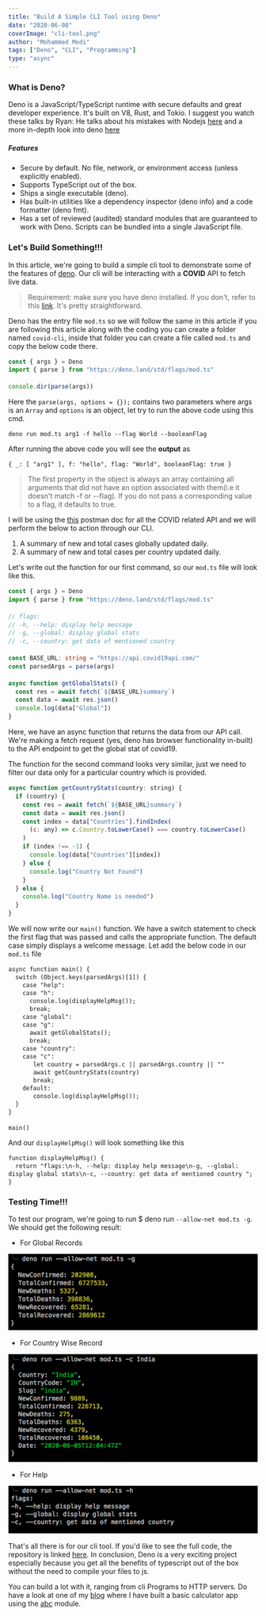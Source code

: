 ```yaml
---
title: "Build A Simple CLI Tool using Deno"
date: "2020-06-08"
coverImage: "cli-tool.png"
author: "Mohammed Modi"
tags: ["Deno", "CLI", "Programming"]
type: "async"
---
```


### What is Deno?

Deno is a JavaScript/TypeScript runtime with secure defaults and great developer experience. It's built on V8, Rust, and Tokio.
I suggest you watch these talks by Ryan: He talks about his mistakes with Nodejs [here](https://www.youtube.com/watch?v=M3BM9TB-8yA&vl=en) and a more in-depth look into deno [here](https://www.youtube.com/watch?v=z6JRlx5NC9E)

##### Features

- Secure by default. No file, network, or environment access (unless explicitly enabled).
- Supports TypeScript out of the box.
- Ships a single executable (deno).
- Has built-in utilities like a dependency inspector (deno info) and a code formatter (deno fmt).
- Has a set of reviewed (audited) standard modules that are guaranteed to work with Deno.
  Scripts can be bundled into a single JavaScript file.

### Let's Build Something!!!

In this article, we're going to build a simple cli tool to demonstrate some of the features of [deno](https://deno.land/). Our cli will be interacting with a **COVID** API to fetch live data.

> Requirement: make sure you have deno installed. If you don't, refer to this [link](/hello-world-deno/). It's pretty straightforward.

Deno has the entry file `mod.ts` so we will follow the same in this article if you are following this article along with the coding you can create a folder named `covid-cli`, inside that folder you can create a file called `mod.ts` and copy the below code there.

```ts
const { args } = Deno
import { parse } from "https://deno.land/std/flags/mod.ts"

console.dir(parse(args))
```

Here the `parse(args, options = {});` contains two parameters where args is an `Array` and `options` is an object, let try to run the above code using this cmd.

```
deno run mod.ts arg1 -f hello --flag World --booleanFlag
```

After running the above code you will see the **output** as

```
{ _: [ "arg1" ], f: "hello", flag: "World", booleanFlag: true }
```

> The first property in the object is always an array containing all arguments that did not have an option associated with them(i.e it doesn't match -f or --flag). If you do not pass a corresponding value to a flag, it defaults to true.

I will be using the [this](https://documenter.getpostman.com/view/10808728/SzS8rjbc?version=latest) postman doc for all the COVID related API and we will perform the below to action through our CLI.

1. A summary of new and total cases globally updated daily.
2. A summary of new and total cases per country updated daily.

Let's write out the function for our first command, so our `mod.ts` file will look like this.

```ts
const { args } = Deno
import { parse } from "https://deno.land/std/flags/mod.ts"

// flags:
// -h, --help: display help message
// -g, --global: display global stats
// -c, --country: get data of mentioned country

const BASE_URL: string = "https://api.covid19api.com/"
const parsedArgs = parse(args)

async function getGlobalStats() {
  const res = await fetch(`${BASE_URL}summary`)
  const data = await res.json()
  console.log(data["Global"])
}
```

Here, we have an async function that returns the data from our API call. We're making a fetch request (yes, deno has browser functionality in-built) to the API endpoint to get the global stat of covid19.

The function for the second command looks very similar, just we need to filter our data only for a particular country which is provided.

```javascript
async function getCountryStats(country: string) {
  if (country) {
    const res = await fetch(`${BASE_URL}summary`)
    const data = await res.json()
    const index = data["Countries"].findIndex(
      (c: any) => c.Country.toLowerCase() === country.toLowerCase()
    )
    if (index !== -1) {
      console.log(data["Countries"][index])
    } else {
      console.log("Country Not Found")
    }
  } else {
    console.log("Country Name is needed")
  }
}
```

We will now write our `main()` function. We have a switch statement to check the first flag that was passed and calls the appropriate function. The default case simply displays a welcome message. Let add the below code in our `mod.ts` file

```
async function main() {
  switch (Object.keys(parsedArgs)[1]) {
    case "help":
    case "h":
      console.log(displayHelpMsg());
      break;
    case "global":
    case "g":
      await getGlobalStats();
      break;
    case "country":
    case "c":
       let country = parsedArgs.c || parsedArgs.country || ""
       await getCountryStats(country)
       break;
    default:
       console.log(displayHelpMsg());
  }
}

main()
```

And our `displayHelpMsg()` will look something like this

```
function displayHelpMsg() {
  return "flags:\n-h, --help: display help message\n-g, --global: display global stats\n-c, --country: get data of mentioned country ";
}
```

### Testing Time!!!

To test our program, we're going to run \$ deno run `--allow-net mod.ts -g`. We should get the following result:

- For Global Records

![global-data](global-data.png)

- For Country Wise Record

![country-data](country-data.png)

- For Help

![help](help.png)

That's all there is for our cli tool. If you'd like to see the full code, the repository is linked [here](https://github.com/LoginRadius/engineering-blog-samples/tree/master/Deno/covid-cli). In conclusion, Deno is a very exciting project especially because you get all the benefits of typescript out of the box without the need to compile your files to js.

You can build a lot with it, ranging from cli Programs to HTTP servers. Do have a look at one of my [blog](/a-webapp-in-deno/) where I have built a basic calculator app using the [abc](https://deno.land/x/abc) module.
